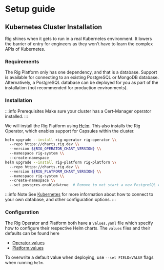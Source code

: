 # Setup guide

## Kubernetes Cluster Installation

Rig shines when it gets to run in a real Kubernetes environment. It
lowers the barrier of entry for engineers as they won't have to learn the
complex APIs of Kubernetes.

### Requirements

The Rig Platform only has one dependency, and that is a database. Support is available for connecting to an existing PostgreSQL or MongoDB database.
Alternatively, a PostgreSQL database can be deployed for you as part of the installation (not recommended for production environments).

<!-- Running the Rig Platform in Kubernetes, we first need to have an available
[MongoDB](https://www.mongodb.com/) cluster, which Rig will use to store its
data. We recommend using managed services in production environments. If you
want to quickly test Rig, the Rig helm chart can install a MongoDB for
you. -->

### Installation

:::info Prerequisites
Make sure your cluster has a Cert-Manager operator installed.
:::

We will install the Rig Platform using [Helm](https://helm.sh). This also installs the Rig Operator, which enables support for Capsules within the cluster.

```bash
helm upgrade --install rig-operator rig-operator \\
  --repo https://charts.rig.dev \\
  --version ${RIG_OPERATOR_CHART_VERSION} \\
  --namespace rig-system \\
  --create-namespace
helm upgrade --install rig-platform rig-platform \\
  --repo https://charts.rig.dev \\
  --version ${RIG_PLATFORM_CHART_VERSION} \\
  --namespace rig-system \\
  --create-namespace \\
  --set postgres.enabled=true  # Remove to not start a new PostgreSQL database.
```

:::info Note
See [Kubernetes](/kubernetes) for more information about how to connect to your own database, and other configuration options.
:::

### Configuration

The Rig Operator and Platform both have a `values.yaml` file which specify how to configure their respective Helm charts. The `values` files and their defaults can be found here

- [Operator values](https://github.com/rigdev/rig/blob/main/deploy/charts/rig-operator/values.yaml)
- [Platform values](https://github.com/rigdev/rig/blob/main/deploy/charts/rig-platform/values.yaml)

To overwrite a default value when deploying, use `--set FIELD=VALUE` flags when running `helm`.
